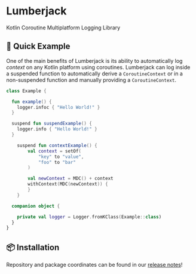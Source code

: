 # Lumberjack

Kotlin Coroutine Multiplatform Logging Library

## 🏃 Quick Example

One of the main benefits of Lumberjack is its ability to automatically log *context* on any Kotlin platform using
coroutines. Lumberjack can log inside a suspended function to automatically derive a `CoroutineContext` or in a
non-suspended function and manually providing a `CoroutineContext`.

```kotlin
class Example {

  fun example() {
    logger.infoc { "Hello World!" }
  }

  suspend fun suspendExample() {
    logger.info { "Hello World!" }
  }

    suspend fun contextExample() {
        val context = setOf(
            "key" to "value",
            "foo" to "bar"
        )

        val newContext = MDC() + context
        withContext(MDC(newContext)) {
        }
    }

  companion object {

    private val logger = Logger.fromKClass(Example::class)
  }
}
```

## 📦 Installation

Repository and package coordinates can be found in our [release notes](https://github.com/NeonTech/Lumberjack/releases)!